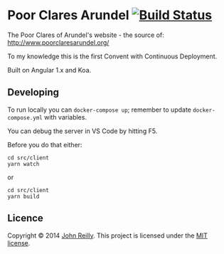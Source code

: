 ﻿# Poor Clares Arundel [![Build Status](https://travis-ci.org/johnnyreilly/poor-clares-arundel-koa.svg?branch=master)](https://travis-ci.org/johnnyreilly/poor-clares-arundel-koa)

The Poor Clares of Arundel's website - the source of: http://www.poorclaresarundel.org/

To my knowledge this is the first Convent with Continuous Deployment.

Built on Angular 1.x and Koa.

## Developing

To run locally you can `docker-compose up`; remember to update `docker-compose.yml` with variables.

You can debug the server in VS Code by hitting F5.

Before you do that either:

```
cd src/client
yarn watch
```

or

```
cd src/client
yarn build
```

## Licence

Copyright © 2014 [John Reilly](twitter.com/johnny_reilly). This project is licensed under the [MIT license](http://opensource.org/licenses/mit-license.php).